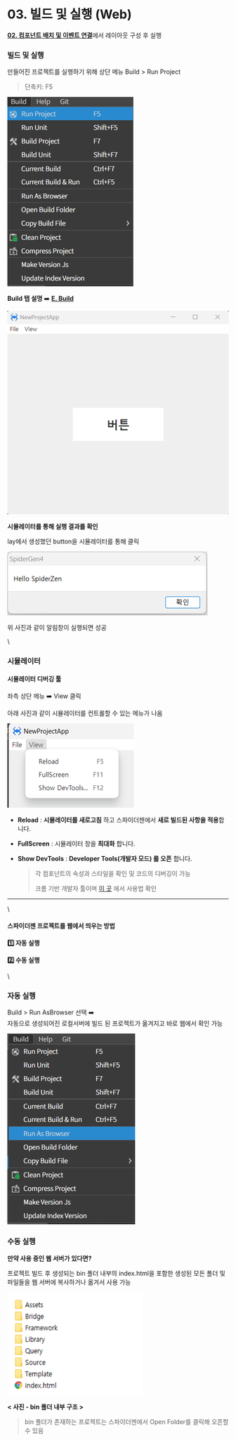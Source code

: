 # 03. 빌드 및 실행 (Web)

[**02. 컴포넌트 배치 및 이벤트 연결**](02.md)에서 레이아웃 구성 후 실행

### 빌드 및 실행

만들어진 프로젝트를 실행하기 위해 상단 메뉴 Build > Run Project

> 단축키: F5

![](../.gitbook/assets/run.png)

**Build 탭 설명** ➡️ [**E. Build**](<../Guide for SpiderGen/06  SpiderGen Editor/01  Main Menu/E  Build.md>)

![](../.gitbook/assets/result.png)

**시뮬레이터를 통해 실행 결과를 확인**

lay에서 생성했던 button을 시뮬레이터를 통해 클릭

![](../.gitbook/assets/alert.png)

위 사진과 같이 알림창이 실행되면 성공

\


### 시뮬레이터

#### 시뮬레이터 디버깅 툴

좌측 상단 메뉴 ➡️ View 클릭

아래 사진과 같이 시뮬레이터를 컨트롤할 수 있는 메뉴가 나옴

![](../.gitbook/assets/simul.png)

* **Reload** : **시뮬레이터를 새로고침** 하고 스파이더젠에서 **새로 빌드된 사항을 적용**합니다.
* **FullScreen** : 시뮬레이터 창을 **최대화** 합니다.
*   **Show DevTools** : **Developer Tools(개발자 모드) 를 오픈** 합니다.

    > 각 컴포넌트의 속성과 스타일을 확인 및 코드의 디버깅이 가능
    >
    > 크롬 기반 개발자 툴이며 [이 곳](https://developer.chrome.com/docs/devtools/open?hl=ko) 에서 사용법 확인

***

\


#### 스파이더젠 프로젝트를 웹에서 띄우는 방법

**1️⃣ 자동 실행**

**2️⃣ 수동 실행**

\


### 자동 실행

Build > Run AsBrowser 선택 ➡️\
자동으로 생성되어진 로컬서버에 빌드 된 프로젝트가 옮겨지고 바로 웹에서 확인 가능

![](../.gitbook/assets/runBrowser.png)

### 수동 실행

**만약 사용 중인 웹 서버가 있다면?**

프로젝트 빌드 후 생성되는 bin 폴더 내부의 index.html을 포함한 생성된 모든 폴더 및 파일들을 웹 서버에 복사하거나 옮겨서 사용 가능

![](../.gitbook/assets/bin.png)

**< 사진 - bin 폴더 내부 구조 >**

> bin 폴더가 존재하는 프로젝트는 스파이더젠에서 Open Folder를 클릭해 오픈할 수 있음
